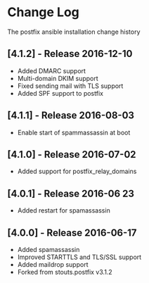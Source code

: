 # Change Log
The postfix ansible installation change history

## [4.1.2] - Release 2016-12-10
* Added DMARC support
* Multi-domain DKIM support
* Fixed sending mail with TLS support
* Added SPF support to postfix

## [4.1.1] - Release 2016-08-03

* Enable start of spammassassin at boot

## [4.1.0] - Release 2016-07-02

* Added support for postfix_relay_domains

## [4.0.1] - Release 2016-06 23

* Added restart for spamassassin

## [4.0.0] - Release 2016-06-17

* Added spamassassin
* Improved STARTTLS and TLS/SSL support
* Added maildrop support
* Forked from stouts.postfix v3.1.2
